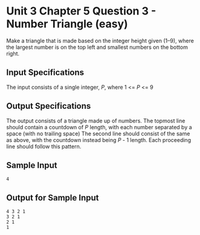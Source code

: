 # Unit 3 Chapter 5 Question 3 - Number Triangle (easy)

Make a triangle that is made based on the integer height given (1–9), where the largest number is on the top left and smallest numbers on the bottom right.

## Input Specifications
The input consists of a single integer, $P$, where 1 <= $P$ <= 9

## Output Specifications
The output consists of a triangle made up of numbers. The topmost line should contain a countdown of $P$ length, with each number separated by a space (with no trailing space)
The second line should consist of the same as above, with the countdown instead being $P$ - 1 length. Each proceeding line should follow this pattern.

## Sample Input
```
4
```

## Output for Sample Input
```
4 3 2 1
3 2 1
2 1
1
```